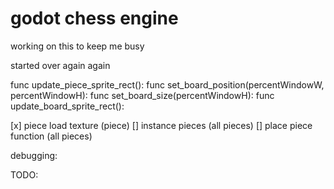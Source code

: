 # godot chess engine
 working on this to keep me busy

started over again again

func update_piece_sprite_rect():
func set_board_position(percentWindowW, percentWindowH):
func set_board_size(percentWindowH):
func update_board_sprite_rect():

[x] piece load texture (piece)
[] instance pieces (all pieces)
[] place piece function (all pieces)

debugging:  

TODO: 
    


    
